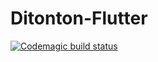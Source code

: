 # Ditonton-Flutter
[![Codemagic build status](https://api.codemagic.io/apps/64eedee21a9bb2d4c59a836f/release-workflow/status_badge.svg)](https://codemagic.io/apps/64eedee21a9bb2d4c59a836f/release-workflow/latest_build)
